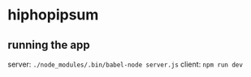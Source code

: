 # hiphopipsum

## running the app
server: `./node_modules/.bin/babel-node server.js`
client: `npm run dev`
